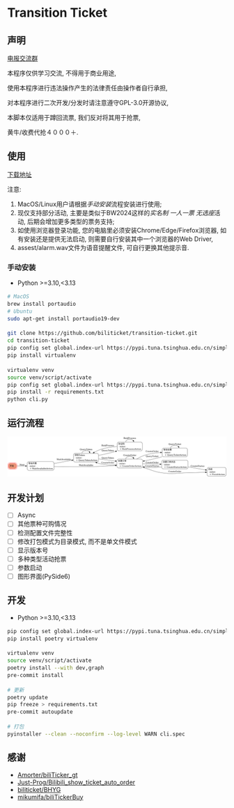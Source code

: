 # Transition Ticket

## 声明

[电报交流群](https://t.me/bilibili_ticket)

本程序仅供学习交流, 不得用于商业用途,

使用本程序进行违法操作产生的法律责任由操作者自行承担,

对本程序进行二次开发/分发时请注意遵守GPL-3.0开源协议,

本脚本仅适用于蹲回流票, 我们反对将其用于抢票,

黄牛/收费代抢４０００＋.

## 使用

[下载地址](https://github.com/biliticket/transition-ticket/releases)

注意:

1. MacOS/Linux用户请根据*手动安装*流程安装进行使用;
2. 现仅支持部分活动, 主要是类似于BW2024这样的*实名制 一人一票 无选座*活动, 后期会增加更多类型的票务支持;
3. 如使用浏览器登录功能, 您的电脑里必须安装Chrome/Edge/Firefox浏览器, 如有安装还是提供无法启动, 则需要自行安装其中一个浏览器的Web Driver,
4. assest/alarm.wav文件为语音提醒文件, 可自行更换其他提示音.

### 手动安装

- Python >=3.10,<3.13

```bash
# MacOS
brew install portaudio
# Ubuntu
sudo apt-get install portaudio19-dev

git clone https://github.com/biliticket/transition-ticket.git
cd transition-ticket
pip config set global.index-url https://pypi.tuna.tsinghua.edu.cn/simple
pip install virtualenv

virtualenv venv
source venv/script/activate
pip config set global.index-url https://pypi.tuna.tsinghua.edu.cn/simple
pip install -r requirements.txt
python cli.py
```

## 运行流程

![FSM](assest/fsm.png)

## 开发计划

- [ ] Async
- [ ] 其他票种可购情况
- [ ] 检测配置文件完整性
- [ ] 修改打包模式为目录模式, 而不是单文件模式
- [ ] 显示版本号
- [ ] 多种类型活动抢票
- [ ] 参数启动
- [ ] 图形界面(PySide6)

## 开发

- Python >=3.10,<3.13

```bash
pip config set global.index-url https://pypi.tuna.tsinghua.edu.cn/simple
pip install poetry virtualenv

virtualenv venv
source venv/script/activate
poetry install --with dev,graph
pre-commit install

# 更新
poetry update
pip freeze > requirements.txt
pre-commit autoupdate

# 打包
pyinstaller --clean --noconfirm --log-level WARN cli.spec
```

## 感谢

- [Amorter/biliTicker_gt](https://github.com/Amorter/biliTicker_gt)
- [Just-Prog/Bilibili_show_ticket_auto_order](https://github.com/Just-Prog/Bilibili_show_ticket_auto_order)
- [biliticket/BHYG](https://github.com/biliticket/BHYG)
- [mikumifa/biliTickerBuy](https://github.com/mikumifa/biliTickerBuy)
